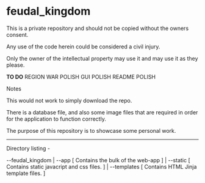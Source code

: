 # feudal_kingdom

This is a private repository and should not be copied without the owners consent.

Any use of the code herein could be considered a civil injury. 

Only the owner of the intellectual property may use it and may use it as they please.

**TO DO**
REGION WAR POLISH
GUI POLISH
README POLISH

Notes

This would not work to simply download the repo. 

There is a database file, and also some image files that are required in order for the application to function correctly.

The purpose of this repository is to showcase some personal work.


---
Directory listing -

--feudal_kingdom
  |
  --app
    [ Contains the bulk of the web-app            ]
    |
    --static
      [ Contains static javacript and css files.  ]
      |
    --templates
      [ Contains HTML Jinja template files.       ]
